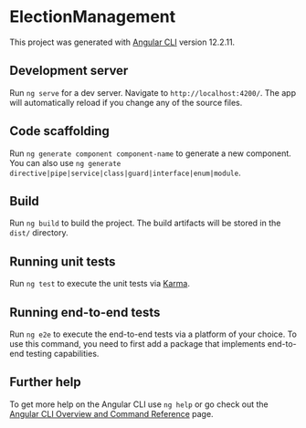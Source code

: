 # ElectionManagement

This project was generated with [Angular CLI](https://github.com/angular/angular-cli) version 12.2.11.

## Development server

Run `ng serve` for a dev server. Navigate to `http://localhost:4200/`. The app will automatically reload if you change any of the source files.

## Code scaffolding

Run `ng generate component component-name` to generate a new component. You can also use `ng generate directive|pipe|service|class|guard|interface|enum|module`.

## Build

Run `ng build` to build the project. The build artifacts will be stored in the `dist/` directory.

## Running unit tests

Run `ng test` to execute the unit tests via [Karma](https://karma-runner.github.io).

## Running end-to-end tests

Run `ng e2e` to execute the end-to-end tests via a platform of your choice. To use this command, you need to first add a package that implements end-to-end testing capabilities.

## Further help

To get more help on the Angular CLI use `ng help` or go check out the [Angular CLI Overview and Command Reference](https://angular.io/cli) page.

<!-- added packages  by sham j
    npm i ngx-spinner@11.0.1 
    npm i ng-connection-service
    npm i ngx-toastr
    npm i ngx-select-ex
    npm install @amcharts/amcharts4
    npm i ng-pick-datetime@5.2.6
    -->

<!-- Added By prasad
    npm i ng2-search-filter
 -->

 <!-- Added By Avinash
    npm install file-saver --save
    npm install @types/file-saver --save-dev -->
